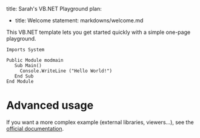 title: Sarah's VB.NET Playground
plan:
  - title: Welcome
    statement: markdowns/welcome.md


This VB.NET template lets you get started quickly with a simple one-page playground.

```vb.net runnable
Imports System

Public Module modmain
   Sub Main()
     Console.WriteLine ("Hello World!")
   End Sub
End Module
```

# Advanced usage

If you want a more complex example (external libraries, viewers...), see the [official documentation](https://tech.io/playgrounds/408/tech-io-documentation).
